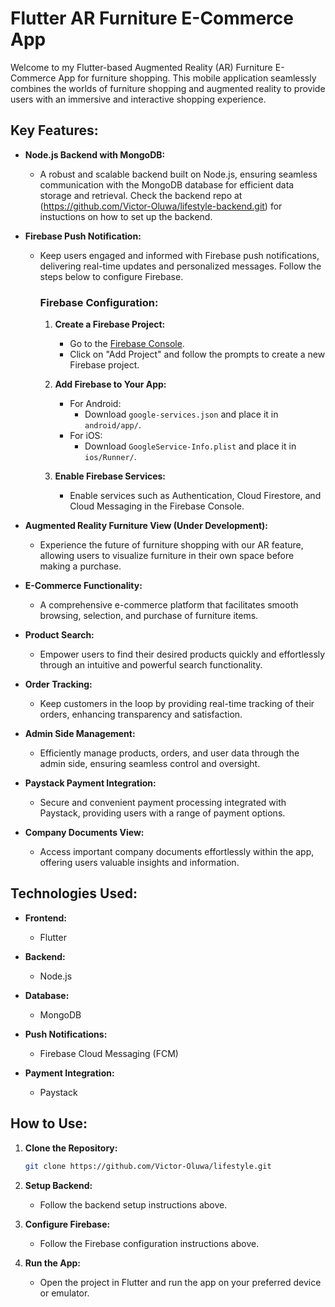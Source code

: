 # Flutter AR Furniture E-Commerce App

Welcome to my Flutter-based Augmented Reality (AR) Furniture E-Commerce App for furniture shopping. This mobile application seamlessly combines the worlds of furniture shopping and augmented reality to provide users with an immersive and interactive shopping experience.

## Key Features:

- **Node.js Backend with MongoDB:**
  - A robust and scalable backend built on Node.js, ensuring seamless communication with the MongoDB database for efficient data storage and retrieval. Check the backend repo at (https://github.com/Victor-Oluwa/lifestyle-backend.git) for instuctions on how to set up the backend.

- **Firebase Push Notification:**
  - Keep users engaged and informed with Firebase push notifications, delivering real-time updates and personalized messages. Follow the steps below to configure Firebase.

    ### Firebase Configuration:

    1. **Create a Firebase Project:**
       - Go to the [Firebase Console](https://console.firebase.google.com/).
       - Click on "Add Project" and follow the prompts to create a new Firebase project.

    2. **Add Firebase to Your App:**
       - For Android:
         - Download `google-services.json` and place it in `android/app/`.
       - For iOS:
         - Download `GoogleService-Info.plist` and place it in `ios/Runner/`.

    3. **Enable Firebase Services:**
       - Enable services such as Authentication, Cloud Firestore, and Cloud Messaging in the Firebase Console.

- **Augmented Reality Furniture View (Under Development):**
  - Experience the future of furniture shopping with our AR feature, allowing users to visualize furniture in their own space before making a purchase.

- **E-Commerce Functionality:**
  - A comprehensive e-commerce platform that facilitates smooth browsing, selection, and purchase of furniture items.

- **Product Search:**
  - Empower users to find their desired products quickly and effortlessly through an intuitive and powerful search functionality.

- **Order Tracking:**
  - Keep customers in the loop by providing real-time tracking of their orders, enhancing transparency and satisfaction.

- **Admin Side Management:**
  - Efficiently manage products, orders, and user data through the admin side, ensuring seamless control and oversight.

- **Paystack Payment Integration:**
  - Secure and convenient payment processing integrated with Paystack, providing users with a range of payment options.

- **Company Documents View:**
  - Access important company documents effortlessly within the app, offering users valuable insights and information.

## Technologies Used:

- **Frontend:**
  - Flutter

- **Backend:**
  - Node.js

- **Database:**
  - MongoDB

- **Push Notifications:**
  - Firebase Cloud Messaging (FCM)

- **Payment Integration:**
  - Paystack

## How to Use:

1. **Clone the Repository:**
   ```bash
   git clone https://github.com/Victor-Oluwa/lifestyle.git
   ```

2. **Setup Backend:**
   - Follow the backend setup instructions above.

3. **Configure Firebase:**
   - Follow the Firebase configuration instructions above.

4. **Run the App:**
   - Open the project in Flutter and run the app on your preferred device or emulator.
